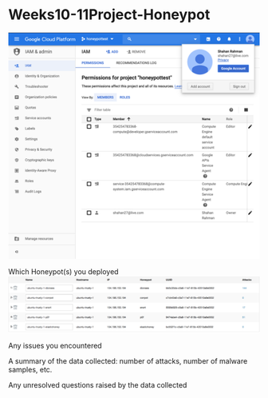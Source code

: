 # Weeks10-11Project-Honeypot


<img src='ProofOfHoneyPotTest.png' title='Proof Of HoneyPot' width='' alt='' />



Which Honeypot(s) you deployed
<img src='HoneypotsDeployed.png' title='Proof Of Deployed' width='' alt='' />

Any issues you encountered



A summary of the data collected: number of attacks, number of malware samples, etc.




Any unresolved questions raised by the data collected




